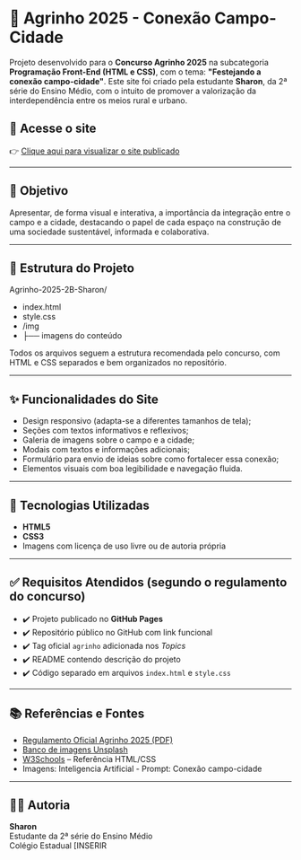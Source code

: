 # 🌱 Agrinho 2025 - Conexão Campo-Cidade

Projeto desenvolvido para o **Concurso Agrinho 2025** na subcategoria **Programação Front-End (HTML e CSS)**, com o tema: **"Festejando a conexão campo-cidade"**. Este site foi criado pela estudante **Sharon**, da 2ª série do Ensino Médio, com o intuito de promover a valorização da interdependência entre os meios rural e urbano.

## 🔗 Acesse o site

👉 [Clique aqui para visualizar o site publicado](https://matthsraynor.github.io/Agrinho-2025-2B-Sharon/)

---

## 📌 Objetivo

Apresentar, de forma visual e interativa, a importância da integração entre o campo e a cidade, destacando o papel de cada espaço na construção de uma sociedade sustentável, informada e colaborativa.

---

## 📁 Estrutura do Projeto

Agrinho-2025-2B-Sharon/
- index.html
- style.css
- /img
- ├── imagens do conteúdo


Todos os arquivos seguem a estrutura recomendada pelo concurso, com HTML e CSS separados e bem organizados no repositório.

---

## ✨ Funcionalidades do Site

- Design responsivo (adapta-se a diferentes tamanhos de tela);
- Seções com textos informativos e reflexivos;
- Galeria de imagens sobre o campo e a cidade;
- Modais com textos e informações adicionais;
- Formulário para envio de ideias sobre como fortalecer essa conexão;
- Elementos visuais com boa legibilidade e navegação fluida.

---

## 🔧 Tecnologias Utilizadas

- **HTML5**
- **CSS3**
- Imagens com licença de uso livre ou de autoria própria

---

## ✅ Requisitos Atendidos (segundo o regulamento do concurso)

- ✔️ Projeto publicado no **GitHub Pages**
- ✔️ Repositório público no GitHub com link funcional
- ✔️ Tag oficial `agrinho` adicionada nos *Topics*
- ✔️ README contendo descrição do projeto
- ✔️ Código separado em arquivos `index.html` e `style.css`

---

## 📚 Referências e Fontes

- [Regulamento Oficial Agrinho 2025 (PDF)](https://www.educacao.pr.gov.br/programacao)
- [Banco de imagens Unsplash](https://unsplash.com/)
- [W3Schools](https://www.w3schools.com/) – Referência HTML/CSS
- Imagens: Inteligencia Artificial - Prompt: Conexão campo-cidade

---

## 👩‍💻 Autoria

**Sharon**  
Estudante da 2ª série do Ensino Médio  
Colégio Estadual [INSERIR
